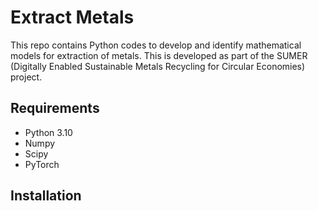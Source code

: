 # Extract Metals
This repo contains Python codes to develop and identify mathematical models for extraction of metals. This is developed as part of the SUMER (Digitally Enabled Sustainable Metals Recycling for Circular Economies) project.

## Requirements
- Python 3.10
- Numpy
- Scipy
- PyTorch

## Installation
